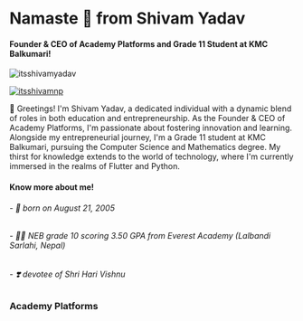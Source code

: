 <h1 align="start">Namaste 🙏 from Shivam Yadav</h1>
<h4 align="start">Founder & CEO of Academy Platforms and Grade 11 Student at KMC Balkumari!</h4>

<p align="left"> <img src="https://komarev.com/ghpvc/?username=itsshivamyadav&label=Profile%20views&color=0e75b6&style=flat" alt="itsshivamyadav" /> </p>

<p align="left"> <a href="https://twitter.com/itsshivamnp" target="blank"><img src="https://img.shields.io/twitter/follow/itsshivamnp?logo=twitter&style=for-the-badge" alt="itsshivamnp" /></a> </p>

👋 Greetings! I'm Shivam Yadav, a dedicated individual with a dynamic blend of roles in both education and entrepreneurship. As the Founder & CEO of Academy Platforms, I'm passionate about fostering innovation and learning. Alongside my entrepreneurial journey, I'm a Grade 11 student at KMC Balkumari, pursuing the Computer Science and Mathematics degree. My thirst for knowledge extends to the world of technology, where I'm currently immersed in the realms of Flutter and Python.

<h4 align="left">Know more about me!</h4>
<h6 align="left">- 👶 born on August 21, 2005</h6>
<h6 align="left">- 👨‍🎓 NEB grade 10 scoring 3.50 GPA from Everest Academy (Lalbandi Sarlahi, Nepal)</h6>
<h6 align="left">- ❣️ devotee of Shri Hari Vishnu</h6>

<h3 align="left">Academy Platforms</h3>
